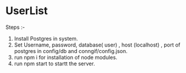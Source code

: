 # UserList

Steps :- 
1) Install Postgres in system.
2) Set Username, password, database( user) , host (localhost) , port of postgres in  config/db and conngif/config.json.
3) run npm i for installation of node modules.
4) run npm start to startt the server.

